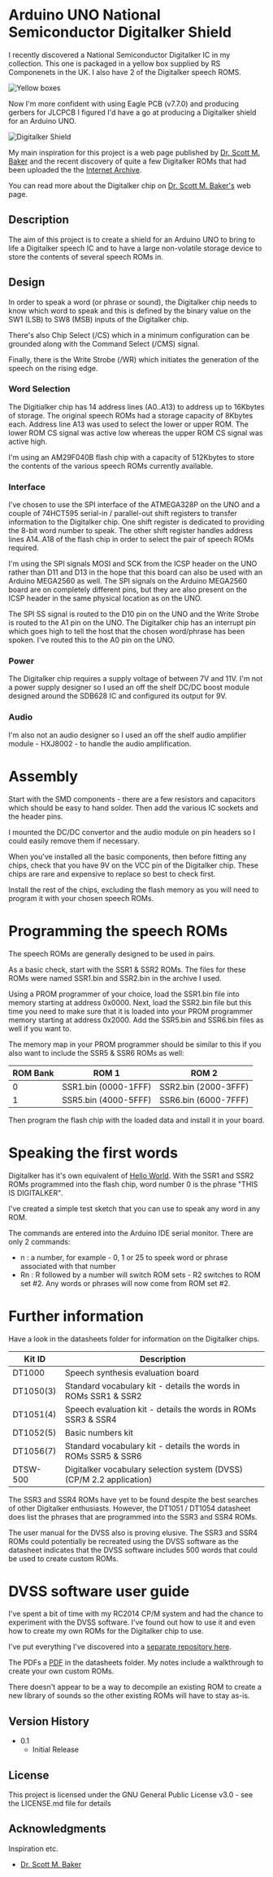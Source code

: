 # Arduino UNO National Semiconductor Digitalker Shield
I recently discovered a National Semiconductor Digitalker IC in my collection. This one is packaged in a yellow box supplied by RS Componenets in the UK. I also have 2 of the Digitalker speech ROMS.

![Yellow boxes](https://github.com/MarkD833/Arduino-Digitalker-Shield/blob/main/images/YellowBoxes.JPG)

Now I'm more confident with using Eagle PCB (v7.7.0) and producing gerbers for JLCPCB I figured I'd have a go at producing a Digitalker shield for an Arduino UNO.

![Digitalker Shield](https://github.com/MarkD833/Arduino-Digitalker-Shield/blob/main/images/Board_2.JPG)

My main inspiration for this project is a web page published by [Dr. Scott M. Baker](https://www.smbaker.com/this-is-digitalker-and-jameco-je520-too-vintage-speech-synthesis) and the recent discovery of quite a few Digitalker ROMs that had been uploaded the the [Internet Archive](https://archive.org/details/digitalker).

You can read more about the Digitalker chip on [Dr. Scott M. Baker's](https://www.smbaker.com/this-is-digitalker-and-jameco-je520-too-vintage-speech-synthesis) web page.

## Description

The aim of this project is to create a shield for an Arduino UNO to bring to life a Digitalker speech IC and to have a large non-volatile storage device to store the contents of several speech ROMs in.

## Design

In order to speak a word (or phrase or sound), the Digitalker chip needs to know which word to speak and this is defined by the binary value on the SW1 (LSB) to SW8 (MSB) inputs of the Digitalker chip.

There's also Chip Select (/CS) which in a minimum configuration can be grounded along with the Command Select (/CMS) signal.

Finally, there is the Write Strobe (/WR) which initiates the generation of the speech on the rising edge.

### Word Selection

The Digitialker chip has 14 address lines (A0..A13) to address up to 16Kbytes of storage. The original speech ROMs had a storage capacity of 8Kbytes each. Address line A13 was used to select the lower or upper ROM. The lower ROM CS signal was active low whereas the upper ROM CS signal was active high.

I'm using an AM29F040B flash chip with a capacity of 512Kbytes to store the contents of the various speech ROMs currently available.

### Interface

I've chosen to use the SPI interface of the ATMEGA328P on the UNO and a couple of 74HCT595 serial-in / parallel-out shift registers to transfer information to the Digitalker chip. One shift register is dedicated to providing the 8-bit word number to speak. The other shift register handles address lines A14..A18 of the flash chip in order to select the pair of speech ROMs required.

I'm using the SPI signals MOSI and SCK from the ICSP header on the UNO rather than D11 and D13 in the hope that this board can also be used with an Arduino MEGA2560 as well. The SPI signals on the Arduino MEGA2560 board are on completely different pins, but they are also present on the ICSP header in the same physical location as on the UNO.

The SPI SS signal is routed to the D10 pin on the UNO and the Write Strobe is routed to the A1 pin on the UNO. The Digitalker chip has an interrupt pin which goes high to tell the host that the chosen word/phrase has been spoken. I've routed this to the A0 pin on the UNO. 

### Power

The Digitalker chip requires a supply voltage of between 7V and 11V. I'm not a power supply designer so I used an off the shelf DC/DC boost module designed around the SDB628 IC and configured its output for 9V.

### Audio

I'm also not an audio designer so I used an off the shelf audio amplifier module - HXJ8002 - to handle the audio amplification.

# Assembly

Start with the SMD components - there are a few resistors and capacitors which should be easy to hand solder. Then add the various IC sockets and the header pins.

I mounted the DC/DC convertor and the audio module on pin headers so I could easily remove them if necessary.

When you've installed all the basic components, then before fitting any chips, check that you have 9V on the VCC pin of the Digitalker chip. These chips are rare and expensive to replace so best to check first.

Install the rest of the chips, excluding the flash memory as you will need to program it with your chosen speech ROMs. 

# Programming the speech ROMs

The speech ROMs are generally designed to be used in pairs.

As a basic check, start with the SSR1 & SSR2 ROMs. The files for these ROMs were named SSR1.bin and SSR2.bin in the archive I used.

Using a PROM programmer of your choice, load the SSR1.bin file into memory starting at address 0x0000. Next, load the SSR2.bin file but this time you need to make sure that it is loaded into your PROM programmer memory starting at address 0x2000. Add the SSR5.bin and SSR6.bin files as well if you want to.

The memory map in your PROM programmer should be similar to this if you also want to include the SSR5 & SSR6 ROMs as well:

 | ROM Bank | ROM 1 | ROM 2 |
 | -------- | ----- | ----- |
 | 0        | SSR1.bin (0000-1FFF) | SSR2.bin (2000-3FFF) |
 | 1        | SSR5.bin (4000-5FFF) | SSR6.bin (6000-7FFF) |
 
Then program the flash chip with the loaded data and install it in your board.

# Speaking the first words

Digitalker has it's own equivalent of [Hello World](https://en.wikipedia.org/wiki/%22Hello,_World!%22_program). With the SSR1 and SSR2 ROMs programmed into the flash chip, word number 0 is the phrase "THIS IS DIGITALKER".

I've created a simple test sketch that you can use to speak any word in any ROM.

The commands are entered into the Arduino IDE serial monitor. There are only 2 commands:
* n : a number, for example - 0, 1 or 25 to speek word or phrase associated with that number
* Rn : R followed by a number will switch ROM sets - R2 switches to ROM set #2. Any words or phrases will now come from ROM set #2.

# Further information

Have a look in the datasheets folder for information on the Digitalker chips.

| Kit ID | Description |
| --- | --- |
| DT1000 | Speech synthesis evaluation board |
| DT1050(3) | Standard vocabulary kit - details the words in ROMs SSR1 & SSR2 |
| DT1051(4) | Speech evaluation kit - details the words in ROMs SSR3 & SSR4 |
| DT1052(5) | Basic numbers kit |
| DT1056(7) | Standard vocabulary kit - details the words in ROMs SSR5 & SSR6 |
| DTSW-500  | Digitalker vocabulary selection system (DVSS) (CP/M 2.2 application) |

The SSR3 and SSR4 ROMs have yet to be found despite the best searches of other Digitalker enthusiasts. However, the DT1051 / DT1054 datasheet does list the phrases that are programmed into the SSR3 and SSR4 ROMs.

The user manual for the DVSS also is proving elusive. The SSR3 and SSR4 ROMs could potentially be recreated using the DVSS software as the datasheet indicates that the DVSS software includes 500 words that could be used to create custom ROMs.

# DVSS software user guide

I've spent a bit of time with my RC2014 CP/M system and had the chance to experiment with the DVSS software. I've found out how to use it and even how to create my own ROMs for the Digitalker chip to use.

I've put everything I've discovered into a [separate repository here](https://github.com/MarkD833/Digitalker-Digital-Voice-Selection-Software).

The PDFs a [PDF](https://github.com/MarkD833/Arduino-Digitalker-Shield/blob/main/datasheets/DVSS_Adventures_v1.1.pdf) in the datasheets folder. My notes include a walkthrough to create your own custom ROMs.

There doesn't appear to be a way to decompile an existing ROM to create a new library of sounds so the other existing ROMs will have to stay as-is.

## Version History

* 0.1
    * Initial Release

## License

This project is licensed under the GNU General Public License v3.0 - see the LICENSE.md file for details

## Acknowledgments

Inspiration etc.
* [Dr. Scott M. Baker](https://www.smbaker.com/this-is-digitalker-and-jameco-je520-too-vintage-speech-synthesis)
